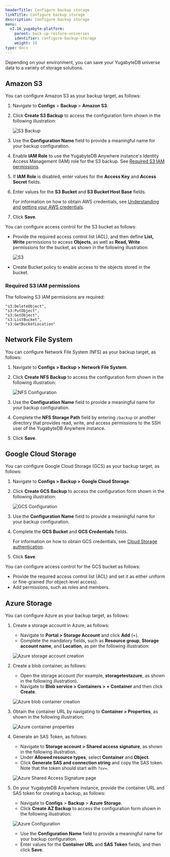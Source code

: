 ```yaml
---
headerTitle: Configure backup storage
linkTitle: Configure backup storage
description: Configure backup storage
menu:
  v2.16_yugabyte-platform:
    parent: back-up-restore-universes
    identifier: configure-backup-storage
    weight: 10
type: docs
---
```


Depending on your environment, you can save your YugabyteDB universe data to a variety of storage solutions.

## Amazon S3

You can configure Amazon S3 as your backup target, as follows:

1. Navigate to **Configs** > **Backup** > **Amazon S3**.

2. Click **Create S3 Backup** to access the configuration form shown in the following illustration:

    ![S3 Backup](/images/yp/cloud-provider-configuration-backup-aws.png)

3. Use the **Configuration Name** field to provide a meaningful name for your backup configuration.

4. Enable **IAM Role** to use the YugabyteDB Anywhere instance's Identity Access Management (IAM) role for the S3 backup. See [Required S3 IAM permissions](#required-s3-iam-permissions).

5. If **IAM Role** is disabled, enter values for the **Access Key** and **Access Secret** fields.

6. Enter values for the **S3 Bucket** and **S3 Bucket Host Base** fields.

    For information on how to obtain AWS credentials, see [Understanding and getting your AWS credentials](https://docs.aws.amazon.com/general/latest/gr/aws-sec-cred-types.html).

7. Click **Save**.

You can configure access control for the S3 bucket as follows:

- Provide the required access control list (ACL), and then define **List, Write** permissions to access **Objects**, as well as **Read, Write** permissions for the bucket, as shown in the following illustration:

    ![S3](/images/yp/backup-aws-access-control.png)

- Create Bucket policy to enable access to the objects stored in the bucket.

### Required S3 IAM permissions

The following S3 IAM permissions are required:

```properties
"s3:DeleteObject",
"s3:PutObject",
"s3:GetObject",
"s3:ListBucket",
"s3:GetBucketLocation"
```

## Network File System

You can configure Network File System (NFS) as your backup target, as follows:

1. Navigate to **Configs > Backup > Network File System**.

2. Click **Create NFS Backup** to access the configuration form shown in the following illustration:

    ![NFS Configuration](/images/yp/cloud-provider-configuration-backup-nfs.png)

3. Use the **Configuration Name** field to provide a meaningful name for your backup configuration.

4. Complete the **NFS Storage Path** field by entering `/backup` or another directory that provides read, write, and access permissions to the SSH user of the YugabyteDB Anywhere instance.

5. Click **Save**.

## Google Cloud Storage

You can configure Google Cloud Storage (GCS) as your backup target, as follows:

1. Navigate to **Configs > Backup > Google Cloud Storage**.

2. Click **Create GCS Backup** to access the configuration form shown in the following illustration:

    ![GCS Configuration](/images/yp/cloud-provider-configuration-backup-gcs.png)

3. Use the **Configuration Name** field to provide a meaningful name for your backup configuration.

4. Complete the **GCS Bucket** and **GCS Credentials** fields.

    For information on how to obtain GCS credentials, see [Cloud Storage authentication](https://cloud.google.com/storage/docs/authentication).

5. Click **Save**.

You can configure access control for the GCS bucket as follows:

- Provide the required access control list (ACL) and set it as either uniform or fine-grained (for object-level access).
- Add permissions, such as roles and members.

## Azure Storage

You can configure Azure as your backup target, as follows:

1. Create a storage account in Azure, as follows:

    - Navigate to **Portal > Storage Account** and click **Add** (+).
    - Complete the mandatory fields, such as **Resource group**, **Storage account name**, and **Location**, as per the following illustration:

    ![Azure storage account creation](/images/yp/cloud-provider-configuration-backup-azure-account.png)

1. Create a blob container, as follows:

    - Open the storage account (for example, **storagetestazure**, as shown in the following illustration).
    - Navigate to **Blob service > Containers > + Container** and then click **Create**.

    ![Azure blob container creation](/images/yp/cloud-provider-configuration-backup-azure-blob-container.png)

1. Obtain the container URL by navigating to **Container > Properties**, as shown in the following illustration:

    ![Azure container properties](/images/yp/cloud-provider-configuration-backup-azure-container-properties.png)

1. Generate an SAS Token, as follows:

    - Navigate to **Storage account > Shared access signature**, as shown in the following illustration.
    - Under **Allowed resource types**, select **Container** and **Object**.
    - Click **Generate SAS and connection string** and copy the SAS token. Note that the token should start with `?sv=`.

    ![Azure Shared Access Signature page](/images/yp/cloud-provider-configuration-backup-azure-generate-token.png)

1. On your YugabyteDB Anywhere instance, provide the container URL and SAS token for creating a backup, as follows:

    - Navigate to **Configs** > **Backup** > **Azure Storage**.
    - Click **Create AZ Backup** to access the configuration form shown in the following illustration:

    ![Azure Configuration](/images/yp/cloud-provider-configuration-backup-azure.png)

    - Use the **Configuration Name** field to provide a meaningful name for your backup configuration.
    - Enter values for the **Container URL** and **SAS Token** fields, and then click **Save**.
